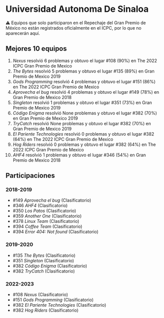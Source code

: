 # Universidad Autonoma De Sinaloa

:warning: Equipos que solo participaron en el Repechaje del Gran Premio de México no están registrados oficialmente en el ICPC, por lo que no aparecerán aquí.

## Mejores 10 equipos

1. _Nexus_ resolvió 6 problemas y obtuvo el lugar #108 (90%) en The 2022 ICPC Gran Premio de Mexico
1. _The Bytes_ resolvió 5 problemas y obtuvo el lugar #135 (89%) en Gran Premio de Mexico 2019
1. _Gods Programming_ resolvió 4 problemas y obtuvo el lugar #151 (86%) en The 2022 ICPC Gran Premio de Mexico
1. _Aprovecha el bug_ resolvió 4 problemas y obtuvo el lugar #149 (78%) en Gran Premio de Mexico 2018
1. _Singleton_ resolvió 1 problemas y obtuvo el lugar #351 (73%) en Gran Premio de Mexico 2019
1. _Código Enigma_ resolvió None problemas y obtuvo el lugar #382 (70%) en Gran Premio de Mexico 2019
1. _TryCatch_ resolvió None problemas y obtuvo el lugar #382 (70%) en Gran Premio de Mexico 2019
1. _El Pariente Technologies_ resolvió 0 problemas y obtuvo el lugar #382 (64%) en The 2022 ICPC Gran Premio de Mexico
1. _Hog Riders_ resolvió 0 problemas y obtuvo el lugar #382 (64%) en The 2022 ICPC Gran Premio de Mexico
1. _AHF4_ resolvió 1 problemas y obtuvo el lugar #346 (54%) en Gran Premio de Mexico 2018

## Participaciones

### 2018-2019

- #149 _Aprovecha el bug_ (Clasificatorio)
- #346 _AHF4_ (Clasificatorio)
- #350 _Los Patos_ (Clasificatorio)
- #359 _Another One_ (Clasificatorio)
- #378 _Linux Team_ (Clasificatorio)
- #394 _Coffee Team_ (Clasificatorio)
- #394 _Error 404: Not found_ (Clasificatorio)

### 2019-2020

- #135 _The Bytes_ (Clasificatorio)
- #351 _Singleton_ (Clasificatorio)
- #382 _Código Enigma_ (Clasificatorio)
- #382 _TryCatch_ (Clasificatorio)

### 2022-2023

- #108 _Nexus_ (Clasificatorio)
- #151 _Gods Programming_ (Clasificatorio)
- #382 _El Pariente Technologies_ (Clasificatorio)
- #382 _Hog Riders_ (Clasificatorio)



